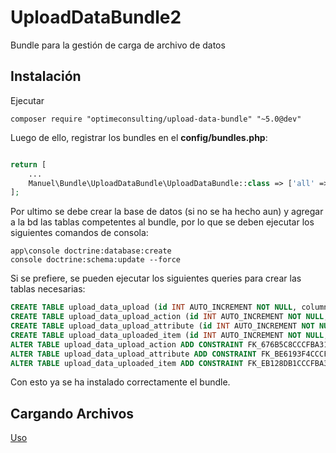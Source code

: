 UploadDataBundle2
==================

Bundle para la gestión de carga de archivo de datos

Instalación
----

Ejecutar 

    composer require "optimeconsulting/upload-data-bundle" "~5.0@dev"

Luego de ello, registrar los bundles en el **config/bundles.php**:

```php

return [
    ...
    Manuel\Bundle\UploadDataBundle\UploadDataBundle::class => ['all' => true],
];
```

Por ultimo se debe crear la base de datos (si no se ha hecho aun) y agregar a la bd las tablas competentes al bundle, por lo que se deben ejecutar los siguientes comandos de consola:

    app\console doctrine:database:create
    console doctrine:schema:update --force

Si se prefiere, se pueden ejecutar los siguientes queries para crear las tablas necesarias:

```sql
CREATE TABLE upload_data_upload (id INT AUTO_INCREMENT NOT NULL, columns_match JSON DEFAULT NULL, filename VARCHAR(255) DEFAULT NULL, full_filename VARCHAR(255) DEFAULT NULL, file VARCHAR(255) DEFAULT NULL, config_class VARCHAR(255) NOT NULL, valids INT DEFAULT NULL, invalids INT DEFAULT NULL, total INT DEFAULT NULL, uploaded_at DATETIME DEFAULT NULL COMMENT '(DC2Type:datetime_immutable)', PRIMARY KEY(id)) DEFAULT CHARACTER SET utf8mb4 COLLATE `utf8mb4_unicode_ci` ENGINE = InnoDB;
CREATE TABLE upload_data_upload_action (id INT AUTO_INCREMENT NOT NULL, upload_id INT DEFAULT NULL, name VARCHAR(255) NOT NULL, status SMALLINT NOT NULL, completed_at DATETIME DEFAULT NULL COMMENT '(DC2Type:datetime_immutable)', completed TINYINT(1) DEFAULT NULL, INDEX IDX_676B5C8CCCFBA31 (upload_id), PRIMARY KEY(id)) DEFAULT CHARACTER SET utf8mb4 COLLATE `utf8mb4_unicode_ci` ENGINE = InnoDB;
CREATE TABLE upload_data_upload_attribute (id INT AUTO_INCREMENT NOT NULL, upload_id INT DEFAULT NULL, name VARCHAR(255) NOT NULL, value JSON DEFAULT NULL, INDEX IDX_BE6193F4CCCFBA31 (upload_id), PRIMARY KEY(id)) DEFAULT CHARACTER SET utf8mb4 COLLATE `utf8mb4_unicode_ci` ENGINE = InnoDB;
CREATE TABLE upload_data_uploaded_item (id INT AUTO_INCREMENT NOT NULL, upload_id INT DEFAULT NULL, file_row_number INT DEFAULT NULL, data JSON DEFAULT NULL, extras JSON DEFAULT NULL, errors JSON DEFAULT NULL, valid TINYINT(1) DEFAULT NULL, INDEX IDX_EB128DB1CCCFBA31 (upload_id), PRIMARY KEY(id)) DEFAULT CHARACTER SET utf8mb4 COLLATE `utf8mb4_unicode_ci` ENGINE = InnoDB;
ALTER TABLE upload_data_upload_action ADD CONSTRAINT FK_676B5C8CCCFBA31 FOREIGN KEY (upload_id) REFERENCES upload_data_upload (id);
ALTER TABLE upload_data_upload_attribute ADD CONSTRAINT FK_BE6193F4CCCFBA31 FOREIGN KEY (upload_id) REFERENCES upload_data_upload (id);
ALTER TABLE upload_data_uploaded_item ADD CONSTRAINT FK_EB128DB1CCCFBA31 FOREIGN KEY (upload_id) REFERENCES upload_data_upload (id);
``` 

Con esto ya se ha instalado correctamente el bundle.

## Cargando Archivos

[Uso](./Resources/doc/usage.md)

